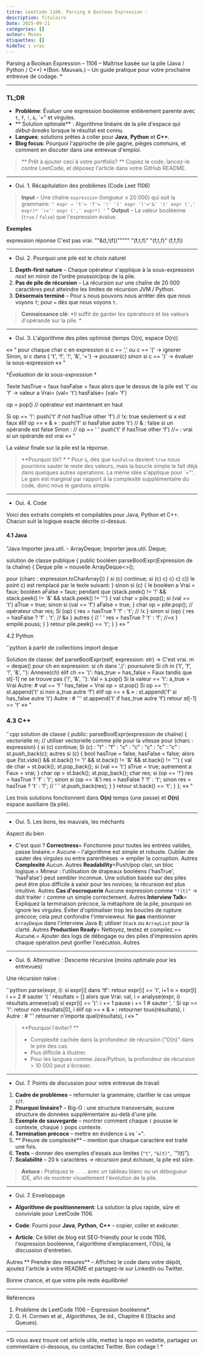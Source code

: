 ```yaml
---
titre: LeetCode 1106. Parsing A Boolean Expression -
description: Titulaire
Date: 2025-09-21
catégories: []
auteur: Moses
étiquettes: []
hideToc : vrai
---
```

Parsing a Boolean Expression – 1106 – Maîtrise basée sur la pile (Java / Python / C++)
*(Bon. Mauvais.) – Un guide pratique pour votre prochaine entrevue de codage. *

---

### TL;DR
- **Problème**: Évaluer une expression booléenne entièrement parente avec `t`, `f`, `!`, `&`, `=" et virgules.
- ** Solution optimale** : Algorithme linéaire de la pile d'espace qui *début-breaks* lorsque le résultat est connu.
- **Langues**: solutions prêtes à coller pour **Java**, **Python** et **C++**.
- **Blog focus**: Pourquoi l'approche de pile gagne, pièges communs, et comment en discuter dans une entrevue d'emploi.

> ** Prêt à ajouter ceci à votre portfolio? **
> Copiez le code, lancez-le contre LeetCode, et déposez l'article dans votre GitHub README.

---

- Oui. 1. Récapitulation des problèmes (Code Leet 1106)

> **Input** – Une chaîne `expression` (longueur ≤ 20 000) qui suit la grammaire:
> `` "
> expr → 't'= 'f'= '!' '(' expr ')'='&' '(' expr (',' expr)* ')='' expr (',' expr*) '
> `` "
> **Output** – La valeur booléenne (`true` / `false`) que l'expression évalue.

**Exemples**

expression réponse
C'est pas vrai.
""&(t,!(f))"""""
"(f,t,f)" "(f,t,f)"
(f,f,f))

---

- Oui. 2. Pourquoi une pile est le choix naturel

1. **Depth‐first nature** – Chaque opérateur s'applique à la sous-expression *next* en miroir de l'ordre poussoir/pop de la pile.
2. **Pas de pile de récursion** – La récursion sur une chaîne de 20 000 caractères peut atteindre les limites de récursion JVM / Python.
3. **Désormais terminé** – Pour `&` nous pouvons nous arrêter dès que nous voyons `f`; pour `=` dès que nous voyons `t`.

> **Connaissance clé**: *Il suffit de garder les opérateurs et les valeurs d'opérande sur la pile. *

---

- Oui. 3. L'algorithme des piles optimisé (temps O(n), espace O(n))

«» "
pour chaque char c en expression
si c == ',' ou c == '(' → ignorer
Sinon, si c dans { 't', 'f', '!', '&', '='} → pousser(c)
sinon si c == ')' → évaluer la sous-expression
«» "

**Évaluation de la sous-expression* *

Texte
hasTrue = faux
hasFalse = faux
alors que le dessus de la pile est 't' ou 'f'
-> valeur
a Vrai= (val= 't')
hasFalse= (val= 'f')

op = pop() // opérateur est maintenant en haut

Si op == '!':
push('t' if not hasTrue other 'f') // !x: true seulement si x est faux
élif op == « & » :
push('f' si hasFalse autre 't') // & : false si un opérande est false
Sinon : // op == ' '
push('t' if hasTrue other 'f') //= : vrai si un opérande est vrai
«» "

La valeur finale sur la pile est la réponse.

> **Pourquoi tôt? * *
> Pour `&`, dès que `hasFalse` devient `true` nous pourrions sauter le reste des valeurs, mais la boucle simple le fait déjà dans quelques autres opérations.
> La même idée s'applique pour `="'. Le gain est marginal par rapport à la complexité supplémentaire du code, donc nous le gardons simple.

---

- Oui. 4. Code

Voici des extraits complets et compilables pour Java, Python et C++. Chacun suit la logique exacte décrite ci-dessus.

#### 4.1 Java

"Java
Importer java.util. - ArrayDeque;
Importer java.util. Deque;

solution de classe publique {
public booléen parseBoolExpr(Expression de la chaîne) {
Deque<Caracter> pile = nouvelle ArrayDeque<>();

pour (charc : expression.toCharArray()) {
si (c) continue;
si (c) c) c) c) c))
le point c) est remplacé par le texte suivant:
} sinon si (c) {
le booléen a Vrai = faux;
booléen aFalse = faux;
pendant que (stack.peek() != '!' && stack.peek() != '&' && stack.peek() != ''') {
val char = pile.pop();
si (val == 't') aTrue = true;
sinon si (val == 'f') aFalse = true;
}
char op = pile.pop(); // opérateur
char res;
Si (op) {
res = hasTrue ? 'f' : 't'; // !x
} sinon si (op) {
res = hasFalse ? 'f' : 't'; // &x
} autres { // ' '
res = hasTrue ? 't' : 'f'; //=x
}
empilé.pouss;
}
}
retour pile.peek() == 't';
}
}
«» "

4.2 Python

'`python
à partir de collections import deque

Solution de classe:
def parseBoolExpr(self, expression: str) -> C'est vrai.
m = deque()
pour ch en expression:
si ch dans ',(':
poursuivre
Si ch in ('t', 'f', '!', '&', ''):
Annexe(ch)
élif ch == ')':
has_true = has_false = Faux
tandis que st[-1] ne se trouve pas ('!', '&', ''):
Val = s.pop()
Si la valeur == 't':
a_true = Vrai
Autre: # val == 'f '
has_false = Vrai
op = st.pop()
Si op == '!':
st.append('t' si non a_true autre 'f')
élif op == « & » :
st.append('f' si has_false autre 't')
Autre : # '''
st.append('t' if has_true autre 'f')
retour st[-1] == 't'
«» "

### 4.3 C++

'`cpp
solution de classe {
public:
parseBoolExpr(expression de chaîne) {
vectorielle<char> m; // utiliser vectorielle comme pile pour la vitesse
pour (charc : expression) {
si (c) continue;
Si (c) : "t" : "f" : "c" : "c" : "c" : "c" : "c" :
st.push_back(c);
autres si (c) {
bool hasTrue = false, hasFalse = false;
alors que (!st.vide() && st.back() != '!' && st.back() != '&' && st.back() != ''') {
val de char = st.back(); st.pop_back();
si (val == 't') aTrue = true;
autrement a Faux = vrai;
}
char op = st.back(); st.pop_back();
char res;
si (op == '!') res = hasTrue ? 'f' : 't';
sinon si (op == '&') res = hasFalse ? 'f' : 't';
sinon res = hasTrue ? 't' : 'f'; // ' '
st.push_back(res);
}
}
retour st.back() == 't';
}
};
«» "

Les trois solutions fonctionnent dans **O(n)** temps (une passe) et **O(n)** espace auxiliaire (la pile).

---

- Oui. 5. Les bons, les mauvais, les méchants

Aspect du bien
- C'est quoi ?
**Correctness**= Fonctionne pour toutes les entrées valides, passe linéaire.= Aucune – l'algorithme est simple et robuste. Oublier de sauter des virgules ou entre parenthèses → empiler la corruption. Autres
**Complexité** Aucun. Autres
**Readability**=Push/pop clair, un bloc logique.= Mineur : l'utilisation de drapeaux booléens ('hasTrue', 'hasFalse') peut sembler inconnue. Une solution basée sur des piles peut être plus difficile à saisir pour les novices; la récursion est plus intuitive. Autres
**Cas d'escroquerie** Aucune expression comme `"!(t)"` → doit traiter `!` comme un simple correctement. Autres
**Interview Talk**= Expliquez la terminaison précoce, la métaphore de la pile, pourquoi on ignore les virgules. Éviter d'optimaliser trop les boucles de rupture précoce; cela peut confondre l'intervieweur. Ne **pas** mentionner `ArrayDeque` dans l'interview Java 8; utiliser `Stack` ou `ArrayList` pour la clarté. Autres
**Production Ready**= Nettoyez, testez et compilez.== Aucune.= Ajouter des logs de débogage ou des piles d'impression après chaque opération peut gonfler l'exécution. Autres

---

- Oui. 6. Alternative : Descente récursive (moins optimale pour les entrevues)

Une récursion naïve :

'`python
parse(expr, i):
si expr[i] dans 'tf':
retour expr[i] == 't', i+1
o = expr[i]
i += 2 # sauter '( '
résultats = []
alors que Vrai:
val, i = analyse(expr, i)
résultats.annexe(val)
si expr[i] == ')':
i += 1
pause
i += 1 # sauter ', '
Si op == '!':
retour non résultats[0], i
élif op == « & » :
retourner tous(résultats), i
Autre : # '''
retourner n'importe quel(résultats), i
«» "

> **Pourquoi l'éviter? **
> - Complexité cachée dans la profondeur de récursion ("O(n)" dans le pire des cas.
> - Plus difficile à illustrer.
> - Pour les langues comme Java/Python, la profondeur de récursion > 10 000 peut s'écraser.

---

- Oui. 7. Points de discussion pour votre entrevue de travail

1. **Cadre de problèmes** – reformuler la grammaire, clarifier le cas unique `t`/`f`.
2. **Pourquoi linéaire?** – Big-O : une structure transversale, aucune structure de données supplémentaire au-delà d'une pile.
3. **Exemple de sauvegarde** – montrer comment chaque `(` pousse le contexte, chaque `)` pops contexte.
4. **Termination précoce** – mettre en évidence `&` vs `=".
5. ** Preuve de complexité** – mention que chaque caractère est traité une fois.
6. **Tests** – donner des exemples d'essais aux limites (`"t"`, `"&(t)"`, `"!(t)").
7. **Scalabilité** – 20 k caractères → récursion peut échouer, la pile est sûre.

> **Astuce :** Pratiquez le . . . . avec un tableau blanc ou un débogueur IDE, afin de montrer visuellement l'évolution de la pile.

---

- Oui. 7. Enveloppage

- **Algorithme de positionnement**: La solution la plus rapide, sûre et conviviale pour LeetCode 1106.
- **Code**: Fourni pour **Java**, **Python**, **C++** – copier, coller et exécuter.
- **Article**: Ce billet de blog est SEO-friendly pour le code 1106, l'expression booléenne, l'algorithme d'emplacement, l'O(n), la discussion d'entretien.

Autres ** Prendre des mesures** – Affichez le code dans votre dépôt, ajoutez l'article à votre README et partagez-le sur LinkedIn ou Twitter.

Bonne chance, et que votre pile reste équilibrée!

---

Références

1. Problème de LeetCode 1106 – Expression booléenne*.
2. G. H. Cormen et al., *Algorithmes*, 3e éd., Chapitre 6 (Stacks and Queues).

---

*Si vous avez trouvé cet article utile, mettez la repo en vedette, partagez un commentaire ci-dessous, ou contactez Twitter. Bon codage ! *
